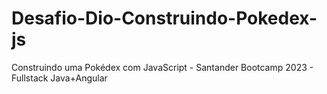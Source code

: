 # Desafio-Dio-Construindo-Pokedex-js
Construindo uma Pokédex com JavaScript - Santander Bootcamp 2023 - Fullstack Java+Angular
